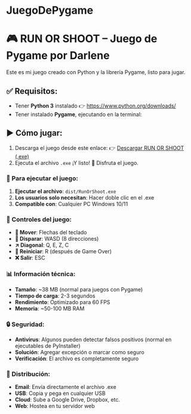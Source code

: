 # JuegoDePygame
# 🎮 RUN OR SHOOT – Juego de Pygame por Darlene

Este es mi juego creado con Python y la librería Pygame, listo para jugar.

## ✅ Requisitos:
- Tener **Python 3** instalado 👉 https://www.python.org/downloads/
- Tener instalado **Pygame**, ejecutando en la terminal:
## ▶️ Cómo jugar:
1. Descarga el juego desde este enlace:
 👉 [Descargar RUN OR SHOOT (.exe)](https://github.com/darlene-atuncar/JuegoDePygame/raw/refs/heads/gians96/dist/RunOrShoot.exe) 
2. Ejecuta el archivo `.exe`
   ¡Y listo! 🎉 Disfruta el juego.

### 🚀 Para ejecutar el juego:

1. **Ejecutar el archivo**: `dist/RunOrShoot.exe`
2. **Los usuarios solo necesitan**: Hacer doble clic en el .exe
3. **Compatible con**: Cualquier PC Windows 10/11

### 🎯 Controles del juego:
- **🔀 Mover**: Flechas del teclado
- **🔫 Disparar**: WASD (8 direcciones)
- **↗️ Diagonal**: Q, E, Z, C
- **🔄 Reiniciar**: R (después de Game Over)
- **❌ Salir**: ESC

### 📊 Información técnica:
- **Tamaño**: ~38 MB (normal para juegos con Pygame)
- **Tiempo de carga**: 2-3 segundos
- **Rendimiento**: Optimizado para 60 FPS
- **Memoria**: ~50-100 MB RAM

### 🔒 Seguridad:
- **Antivirus**: Algunos pueden detectar falsos positivos (normal en ejecutables de PyInstaller)
- **Solución**: Agregar excepción o marcar como seguro
- **Verificación**: El archivo es completamente seguro

### 📱 Distribución:
- **Email**: Envía directamente el archivo .exe
- **USB**: Copia y pega en cualquier USB
- **Cloud**: Sube a Google Drive, Dropbox, etc.
- **Web**: Hostea en tu servidor web
